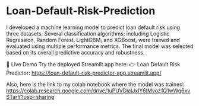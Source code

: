 # Loan-Default-Risk-Prediction
I developed a machine learning model to predict loan default risk using three datasets. Several classification algorithms; including Logistic Regression, Random Forest, LightGBM, and XGBoost, were trained and evaluated using multiple performance metrics. The final model was selected based on its overall predictive accuracy and robustness.

🚀 Live Demo
Try the deployed Streamlit app here:
👉 Loan Default Risk Predictor: https://loan-default-risk-predictor-app.streamlit.app/

Also, here is the link to my colab notebook where the model was trained: https://colab.research.google.com/drive/1uPUVDialJxlY6IMvoz1Q1wWg6xvSTarY?usp=sharing
